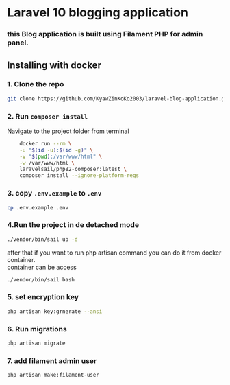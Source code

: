 # Laravel 10 blogging application 


### this Blog application is built using Filament PHP for admin panel.

## Installing with docker
### 1. Clone the repo
```bash
git clone https://github.com/KyawZinKoKo2003/laravel-blog-application.git
```

### 2. Run `composer install`
Navigate to the project folder from terminal
```bash
    docker run --rm \
    -u "$(id -u):$(id -g)" \
    -v "$(pwd):/var/www/html" \
    -w /var/www/html \
    laravelsail/php82-composer:latest \
    composer install --ignore-platform-reqs
```
### 3. copy `.env.example` to `.env`
```bash
cp .env.example .env
```
### 4.Run the project in de detached mode
```bash
./vendor/bin/sail up -d
```
after that if you want to run php artisan command you can do it from docker container.
<br>
container can be access 
```bash
./vendor/bin/sail bash
```
### 5. set encryption key

```bash
php artisan key:grnerate --ansi
```
### 6. Run migrations 
```bash
php artisan migrate
```
### 7. add filament admin user
```bash
php artisan make:filament-user
```
